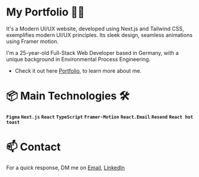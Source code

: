 # My Portfolio 👋🏼

It's a Modern UI/UX website, developed using Next.js and Tailwind CSS, exemplifies modern UI/UX principles. Its sleek design, seamless animations using Framer motion.

I'm a 25-year-old Full-Stack Web Developer based in Germany, with a unique background in Environmental Process Engineering.

- Check it out here [Portfolio](https://www.walidka-portfolio.com/), to learn more about me.

# 📦 Main Technologies 🛠️

**`Figma`** **`Next.js`** **`React`** **`TypeScript`** **`Framer-Motion`** **`React.Email`** **`Resend`** **`React hot toast`** 

# 📫 Contact

For a quick response, DM me on [Email](mailto:kouiderayadwalid@gmail.com), [LinkedIn](https://www.linkedin.com/in/walid-kouider-ayad)

